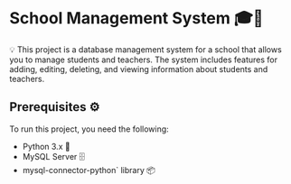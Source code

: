 # School Management System 🎓🏫

 💡 This project is a database management system for a school that allows you to manage students and teachers. The system includes features for adding, editing, deleting, and viewing information about students and teachers.


## Prerequisites ⚙️

To run this project, you need the following:

- Python 3.x 🐍
- MySQL Server 🗄️
- mysql-connector-python` library 📦